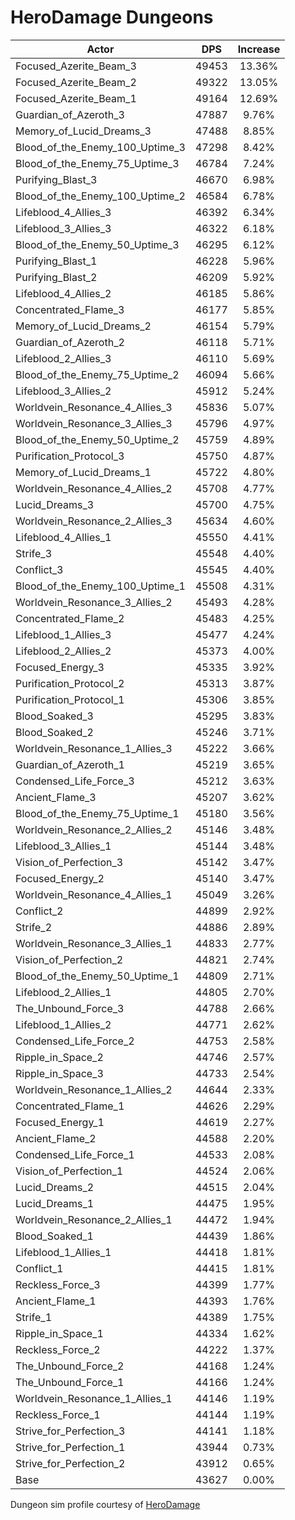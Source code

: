 # HeroDamage Dungeons
| Actor | DPS | Increase |
|---|:---:|:---:|
|Focused_Azerite_Beam_3|49453|13.36%|
|Focused_Azerite_Beam_2|49322|13.05%|
|Focused_Azerite_Beam_1|49164|12.69%|
|Guardian_of_Azeroth_3|47887|9.76%|
|Memory_of_Lucid_Dreams_3|47488|8.85%|
|Blood_of_the_Enemy_100_Uptime_3|47298|8.42%|
|Blood_of_the_Enemy_75_Uptime_3|46784|7.24%|
|Purifying_Blast_3|46670|6.98%|
|Blood_of_the_Enemy_100_Uptime_2|46584|6.78%|
|Lifeblood_4_Allies_3|46392|6.34%|
|Lifeblood_3_Allies_3|46322|6.18%|
|Blood_of_the_Enemy_50_Uptime_3|46295|6.12%|
|Purifying_Blast_1|46228|5.96%|
|Purifying_Blast_2|46209|5.92%|
|Lifeblood_4_Allies_2|46185|5.86%|
|Concentrated_Flame_3|46177|5.85%|
|Memory_of_Lucid_Dreams_2|46154|5.79%|
|Guardian_of_Azeroth_2|46118|5.71%|
|Lifeblood_2_Allies_3|46110|5.69%|
|Blood_of_the_Enemy_75_Uptime_2|46094|5.66%|
|Lifeblood_3_Allies_2|45912|5.24%|
|Worldvein_Resonance_4_Allies_3|45836|5.07%|
|Worldvein_Resonance_3_Allies_3|45796|4.97%|
|Blood_of_the_Enemy_50_Uptime_2|45759|4.89%|
|Purification_Protocol_3|45750|4.87%|
|Memory_of_Lucid_Dreams_1|45722|4.80%|
|Worldvein_Resonance_4_Allies_2|45708|4.77%|
|Lucid_Dreams_3|45700|4.75%|
|Worldvein_Resonance_2_Allies_3|45634|4.60%|
|Lifeblood_4_Allies_1|45550|4.41%|
|Strife_3|45548|4.40%|
|Conflict_3|45545|4.40%|
|Blood_of_the_Enemy_100_Uptime_1|45508|4.31%|
|Worldvein_Resonance_3_Allies_2|45493|4.28%|
|Concentrated_Flame_2|45483|4.25%|
|Lifeblood_1_Allies_3|45477|4.24%|
|Lifeblood_2_Allies_2|45373|4.00%|
|Focused_Energy_3|45335|3.92%|
|Purification_Protocol_2|45313|3.87%|
|Purification_Protocol_1|45306|3.85%|
|Blood_Soaked_3|45295|3.83%|
|Blood_Soaked_2|45246|3.71%|
|Worldvein_Resonance_1_Allies_3|45222|3.66%|
|Guardian_of_Azeroth_1|45219|3.65%|
|Condensed_Life_Force_3|45212|3.63%|
|Ancient_Flame_3|45207|3.62%|
|Blood_of_the_Enemy_75_Uptime_1|45180|3.56%|
|Worldvein_Resonance_2_Allies_2|45146|3.48%|
|Lifeblood_3_Allies_1|45144|3.48%|
|Vision_of_Perfection_3|45142|3.47%|
|Focused_Energy_2|45140|3.47%|
|Worldvein_Resonance_4_Allies_1|45049|3.26%|
|Conflict_2|44899|2.92%|
|Strife_2|44886|2.89%|
|Worldvein_Resonance_3_Allies_1|44833|2.77%|
|Vision_of_Perfection_2|44821|2.74%|
|Blood_of_the_Enemy_50_Uptime_1|44809|2.71%|
|Lifeblood_2_Allies_1|44805|2.70%|
|The_Unbound_Force_3|44788|2.66%|
|Lifeblood_1_Allies_2|44771|2.62%|
|Condensed_Life_Force_2|44753|2.58%|
|Ripple_in_Space_2|44746|2.57%|
|Ripple_in_Space_3|44733|2.54%|
|Worldvein_Resonance_1_Allies_2|44644|2.33%|
|Concentrated_Flame_1|44626|2.29%|
|Focused_Energy_1|44619|2.27%|
|Ancient_Flame_2|44588|2.20%|
|Condensed_Life_Force_1|44533|2.08%|
|Vision_of_Perfection_1|44524|2.06%|
|Lucid_Dreams_2|44515|2.04%|
|Lucid_Dreams_1|44475|1.95%|
|Worldvein_Resonance_2_Allies_1|44472|1.94%|
|Blood_Soaked_1|44439|1.86%|
|Lifeblood_1_Allies_1|44418|1.81%|
|Conflict_1|44415|1.81%|
|Reckless_Force_3|44399|1.77%|
|Ancient_Flame_1|44393|1.76%|
|Strife_1|44389|1.75%|
|Ripple_in_Space_1|44334|1.62%|
|Reckless_Force_2|44222|1.37%|
|The_Unbound_Force_2|44168|1.24%|
|The_Unbound_Force_1|44166|1.24%|
|Worldvein_Resonance_1_Allies_1|44146|1.19%|
|Reckless_Force_1|44144|1.19%|
|Strive_for_Perfection_3|44141|1.18%|
|Strive_for_Perfection_1|43944|0.73%|
|Strive_for_Perfection_2|43912|0.65%|
|Base|43627|0.00%|

 Dungeon sim profile courtesy of [HeroDamage](https://www.herodamage.com/)